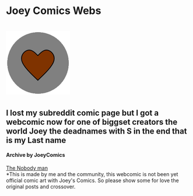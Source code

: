 <h1>Joey Comics Webs<h1>
<img src="./images/Joeyicon.png">
  <h2>I lost my subreddit comic page but I got a webcomic now for one of biggset creators the world Joey the deadnames with S in the end that is my Last name</h2>
    <h4>Archive by JoeyComics</h4>
<a href=https://www.reddit.com/user/bart-flags>The Nobody man</a><br>
*This is made by me and the community, this webcomic is not been yet official comic art with Joey's Comics. So please show some for love the original posts and crossover.
